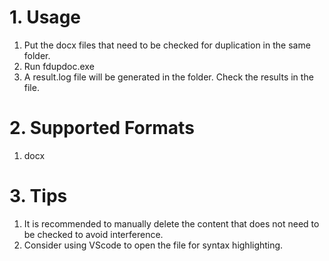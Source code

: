 # 1. Usage
1. Put the docx files that need to be checked for duplication in the same folder.
2. Run fdupdoc.exe
3. A result.log file will be generated in the folder. Check the results in the file.
# 2. Supported Formats
1. docx
# 3. Tips
1. It is recommended to manually delete the content that does not need to be checked to avoid interference.
2. Consider using VScode to open the file for syntax highlighting.
